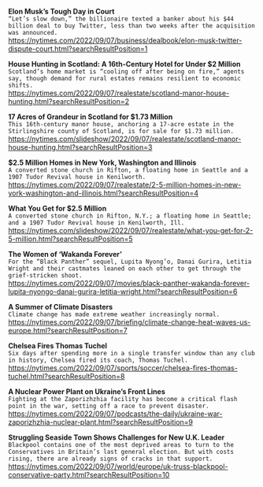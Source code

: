 **Elon Musk’s Tough Day in Court**\
`“Let’s slow down,” the billionaire texted a banker about his $44 billion deal to buy Twitter, less than two weeks after the acquisition was announced.`\
https://nytimes.com/2022/09/07/business/dealbook/elon-musk-twitter-dispute-court.html?searchResultPosition=1

**House Hunting in Scotland: A 16th-Century Hotel for Under $2 Million**\
`Scotland’s home market is “cooling off after being on fire,” agents say, though demand for rural estates remains resilient to economic shifts.`\
https://nytimes.com/2022/09/07/realestate/scotland-manor-house-hunting.html?searchResultPosition=2

**17 Acres of Grandeur in Scotland for $1.73 Million**\
`This 16th-century manor house, anchoring a 17-acre estate in the Stirlingshire county of Scotland, is for sale for $1.73 million.`\
https://nytimes.com/slideshow/2022/09/07/realestate/scotland-manor-house-hunting.html?searchResultPosition=3

**$2.5 Million Homes in New York, Washington and Illinois**\
`A converted stone church in Rifton, a floating home in Seattle and a 1907 Tudor Revival house in Kenilworth.`\
https://nytimes.com/2022/09/07/realestate/2-5-million-homes-in-new-york-washington-and-illinois.html?searchResultPosition=4

**What You Get for $2.5 Million**\
`A converted stone church in Rifton, N.Y.; a floating home in Seattle; and a 1907 Tudor Revival house in Kenilworth, Ill.`\
https://nytimes.com/slideshow/2022/09/07/realestate/what-you-get-for-2-5-million.html?searchResultPosition=5

**The Women of ‘Wakanda Forever’**\
`For the “Black Panther” sequel, Lupita Nyong’o, Danai Gurira, Letitia Wright and their castmates leaned on each other to get through the grief-stricken shoot.`\
https://nytimes.com/2022/09/07/movies/black-panther-wakanda-forever-lupita-nyongo-danai-gurira-letitia-wright.html?searchResultPosition=6

**A Summer of Climate Disasters**\
`Climate change has made extreme weather increasingly normal.`\
https://nytimes.com/2022/09/07/briefing/climate-change-heat-waves-us-europe.html?searchResultPosition=7

**Chelsea Fires Thomas Tuchel**\
`Six days after spending more in a single transfer window than any club in history, Chelsea fired its coach, Thomas Tuchel.`\
https://nytimes.com/2022/09/07/sports/soccer/chelsea-fires-thomas-tuchel.html?searchResultPosition=8

**A Nuclear Power Plant on Ukraine’s Front Lines**\
`Fighting at the Zaporizhzhia facility has become a critical flash point in the war, setting off a race to prevent disaster.`\
https://nytimes.com/2022/09/07/podcasts/the-daily/ukraine-war-zaporizhzhia-nuclear-plant.html?searchResultPosition=9

**Struggling Seaside Town Shows Challenges for New U.K. Leader**\
`Blackpool contains one of the most deprived areas to turn to the Conservatives in Britain’s last general election. But with costs rising, there are already signs of cracks in that support.`\
https://nytimes.com/2022/09/07/world/europe/uk-truss-blackpool-conservative-party.html?searchResultPosition=10

